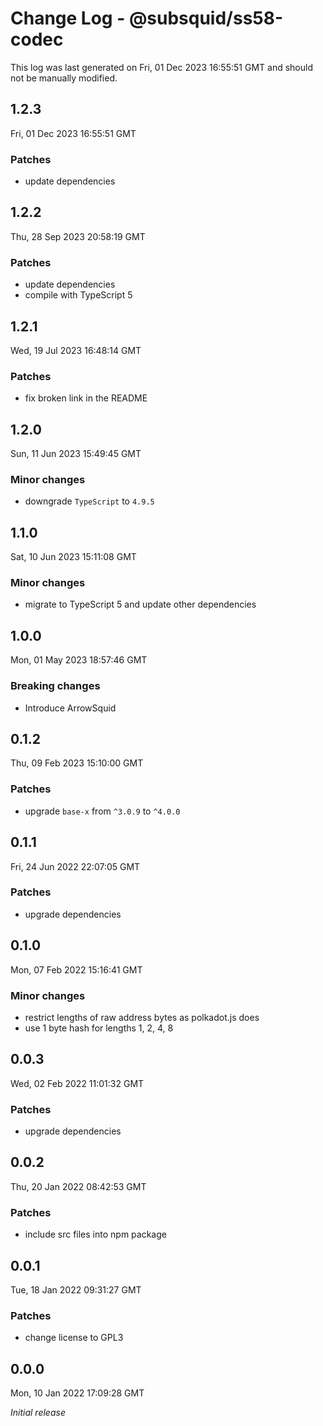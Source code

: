 # Change Log - @subsquid/ss58-codec

This log was last generated on Fri, 01 Dec 2023 16:55:51 GMT and should not be manually modified.

## 1.2.3
Fri, 01 Dec 2023 16:55:51 GMT

### Patches

- update dependencies

## 1.2.2
Thu, 28 Sep 2023 20:58:19 GMT

### Patches

- update dependencies
- compile with TypeScript 5

## 1.2.1
Wed, 19 Jul 2023 16:48:14 GMT

### Patches

- fix broken link in the README

## 1.2.0
Sun, 11 Jun 2023 15:49:45 GMT

### Minor changes

- downgrade `TypeScript` to `4.9.5`

## 1.1.0
Sat, 10 Jun 2023 15:11:08 GMT

### Minor changes

- migrate to TypeScript 5 and update other dependencies

## 1.0.0
Mon, 01 May 2023 18:57:46 GMT

### Breaking changes

- Introduce ArrowSquid

## 0.1.2
Thu, 09 Feb 2023 15:10:00 GMT

### Patches

- upgrade `base-x` from `^3.0.9` to `^4.0.0`

## 0.1.1
Fri, 24 Jun 2022 22:07:05 GMT

### Patches

- upgrade dependencies

## 0.1.0
Mon, 07 Feb 2022 15:16:41 GMT

### Minor changes

- restrict lengths of raw address bytes as polkadot.js does
- use 1 byte hash for lengths 1, 2, 4, 8

## 0.0.3
Wed, 02 Feb 2022 11:01:32 GMT

### Patches

- upgrade dependencies

## 0.0.2
Thu, 20 Jan 2022 08:42:53 GMT

### Patches

- include src files into npm package

## 0.0.1
Tue, 18 Jan 2022 09:31:27 GMT

### Patches

- change license to GPL3

## 0.0.0
Mon, 10 Jan 2022 17:09:28 GMT

_Initial release_

